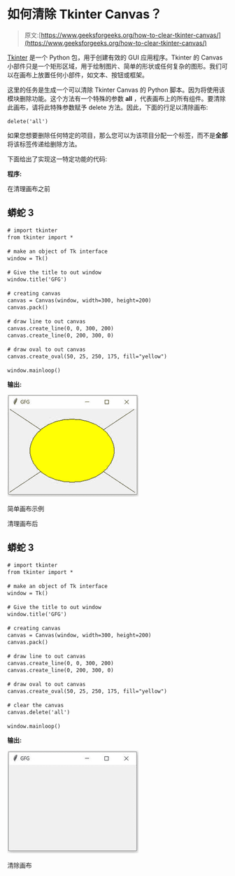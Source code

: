 # 如何清除 Tkinter Canvas？

> 原文:[https://www.geeksforgeeks.org/how-to-clear-tkinter-canvas/](https://www.geeksforgeeks.org/how-to-clear-tkinter-canvas/)

[Tkinter](https://www.geeksforgeeks.org/python-gui-tkinter/) 是一个 Python 包，用于创建有效的 GUI 应用程序。Tkinter 的 Canvas 小部件只是一个矩形区域，用于绘制图片、简单的形状或任何复杂的图形。我们可以在画布上放置任何小部件，如文本、按钮或框架。

这里的任务是生成一个可以清除 Tkinter Canvas 的 Python 脚本。因为将使用该模块删除功能。这个方法有一个特殊的参数 **all** ，代表画布上的所有组件。要清除此画布，请将此特殊参数赋予 delete 方法。因此，下面的行足以清除画布:

```
delete('all')
```

如果您想要删除任何特定的项目，那么您可以为该项目分配一个标签，而不是**全部**将该标签传递给删除方法。

下面给出了实现这一特定功能的代码:

**程序:**

在清理画布之前

## 蟒蛇 3

```
# import tkinter
from tkinter import *

# make an object of Tk interface
window = Tk()

# Give the title to out window
window.title('GFG')

# creating canvas
canvas = Canvas(window, width=300, height=200)
canvas.pack()

# draw line to out canvas
canvas.create_line(0, 0, 300, 200)
canvas.create_line(0, 200, 300, 0)

# draw oval to out canvas
canvas.create_oval(50, 25, 250, 175, fill="yellow")

window.mainloop()
```

**输出:**

![](img/8f3fbd7f8c2d70143cf59065858d60a8.png)

简单画布示例

清理画布后

## 蟒蛇 3

```
# import tkinter
from tkinter import *

# make an object of Tk interface
window = Tk()

# Give the title to out window
window.title('GFG')

# creating canvas
canvas = Canvas(window, width=300, height=200)
canvas.pack()

# draw line to out canvas
canvas.create_line(0, 0, 300, 200)
canvas.create_line(0, 200, 300, 0)

# draw oval to out canvas
canvas.create_oval(50, 25, 250, 175, fill="yellow")

# clear the canvas
canvas.delete('all')

window.mainloop()
```

**输出:**

![](img/c3349d252e79846803f626d2d97d6c74.png)

清除画布